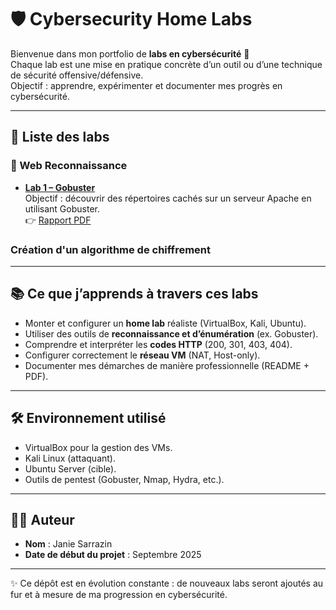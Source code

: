 # 🛡️ Cybersecurity Home Labs

Bienvenue dans mon portfolio de **labs en cybersécurité** 🎯  
Chaque lab est une mise en pratique concrète d’un outil ou d’une technique de sécurité offensive/défensive.  
Objectif : apprendre, expérimenter et documenter mes progrès en cybersécurité.

---

## 📂 Liste des labs

### 🔎 Web Reconnaissance
- [**Lab 1 – Gobuster**](Lab_1_Gobuster/)  
  Objectif : découvrir des répertoires cachés sur un serveur Apache en utilisant Gobuster.  
  👉 [Rapport PDF](Lab_1_Gobuster/cybersecurity-homelab_01_gobuster_biffé.pdf)

### Création d'un algorithme de chiffrement

---

## 📚 Ce que j’apprends à travers ces labs
- Monter et configurer un **home lab** réaliste (VirtualBox, Kali, Ubuntu).  
- Utiliser des outils de **reconnaissance et d’énumération** (ex. Gobuster).  
- Comprendre et interpréter les **codes HTTP** (200, 301, 403, 404).  
- Configurer correctement le **réseau VM** (NAT, Host-only).  
- Documenter mes démarches de manière professionnelle (README + PDF).  

---

## 🛠️ Environnement utilisé
- VirtualBox pour la gestion des VMs.  
- Kali Linux (attaquant).  
- Ubuntu Server (cible).  
- Outils de pentest (Gobuster, Nmap, Hydra, etc.).  

---

## 👩‍💻 Auteur
- **Nom** : Janie Sarrazin  
- **Date de début du projet** : Septembre 2025  

---

✨ Ce dépôt est en évolution constante : de nouveaux labs seront ajoutés au fur et à mesure de ma progression en cybersécurité.
